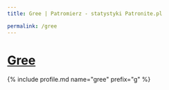 ```yaml
---
title: Gree | Patromierz - statystyki Patronite.pl

permalink: /gree
---
```


# [Gree](https://patronite.pl/gree)

{% include profile.md name="gree" prefix="g" %}
